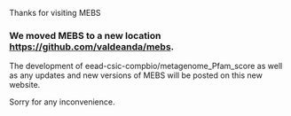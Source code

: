 
Thanks for visiting MEBS

### We moved MEBS to a new location https://github.com/valdeanda/mebs.

The development of eead-csic-compbio/metagenome_Pfam_score as well as any updates and new versions of MEBS will be posted on this new website.

Sorry for any inconvenience.

